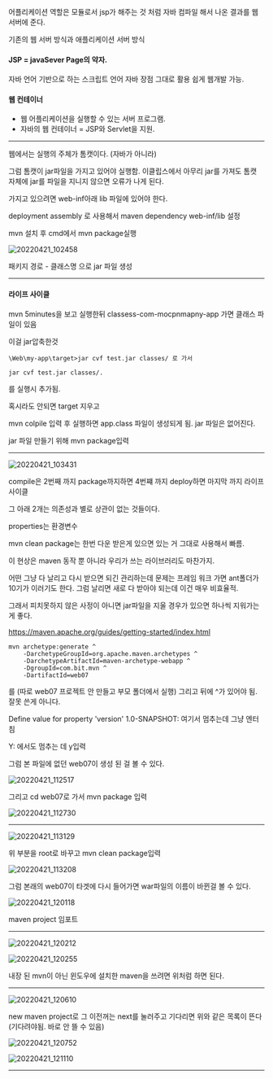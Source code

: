 

어플리케이션 역할은 모듈로서 jsp가 해주는 것 처럼 자바 컴파일 해서 나온 결과를 웹 서버에 준다.



기존의 웹 서버 방식과 애플리케이션 서버 방식

#### JSP = javaSever Page의 약자.
자바 언어 기반으로 하는 스크립트 언어
자바 장점 그대로 활용
쉽게 웹개발 가능.

#### 웹 컨테이너
- 웹 어플리케이션을 실행할 수 있는 서버 프로그램.
- 자바의 웹 컨테이너 = JSP와 Servlet을 지원.


-------


웹에서는 실행의 주체가 톰캣이다. (자바가 아니라)

그럼 톰캣이 jar파일을 가지고 있어야 실행함.
이클립스에서 아무리 jar를 가져도 톰캣 자체에 jar를 파일을 지니지 않으면 오류가 나게 된다.


가지고 있으려면 web-inf아래 lib 파일에 있어야 한다.

deployment assembly 로 사용해서
maven dependency web-inf/lib 설정


mvn 설치 후 cmd에서 mvn package실행

![20220421_102458](/assets/20220421_102458.png)

패키지 경로 - 클래스명 으로 jar 파일 생성

----


#### 라이프 사이클

mvn 5minutes을 보고 실행한뒤
classess-com-mocpnmapny-app 가면 클래스 파일이 있음

이걸 jar압축한것

```
\Web\my-app\target>jar cvf test.jar classes/ 로 가서

jar cvf test.jar classes/.
```
를 실행시 추가됨.


혹시라도 안되면 target 지우고

mvn colpile 입력 후 실행하면 app.class 파일이 생성되게 됨.
jar 파일은 없어진다.

jar 파일 만들기 위해 mvn package입력


----

![20220421_103431](/assets/20220421_103431.png)

compile은 2번째 까지
package까지하면 4번쨰 까지
deploy하면 마지막 까지 라이프사이클

그 아래 2개는 의존성과 별로 상관이 없는 것들이다.


properties는 환경변수


mvn clean package는 한번 다운 받은게 있으면 있는 거 그대로 사용해서 빠름.

이 현상은 maven 동작 뿐 아니라 우리가 쓰는 라이브러리도 마찬가지.


어떤 그냥 다 날리고 다시 받으면 되긴 관리하는데 문제는 프레임 워크 가면 ant폴더가 10기가 이러기도 한다. 그럼 날리면 새로 다 받아야 되는데 이건 매우 비효율적.

그래서 피치못하지 않은 사정이 아니면 jar파일을 지울 경우가 있으면 하나씩 지워가는게 좋다.


https://maven.apache.org/guides/getting-started/index.html


```
mvn archetype:generate ^
    -DarchetypeGroupId=org.apache.maven.archetypes ^
    -DarchetypeArtifactId=maven-archetype-webapp ^
    -DgroupId=com.bit.mvn ^
    -DartifactId=web07

```
를 (따로 web07 프로젝트  안 만들고 부모 폴더에서 실행)
그리고 뒤에 ^가 있어야 됨.
잘못 쓴게 아니다.

Define value for property 'version' 1.0-SNAPSHOT: 여기서 멈추는데 그냥 엔터 침

 Y: 에서도 멈추는 데 y입력


그럼 본 파일에 없던 web07이 생성 된 걸 볼 수 있다.


![20220421_112517](/assets/20220421_112517.png)

그리고 cd web07로 가서  mvn package 입력

![20220421_112730](/assets/20220421_112730.png)

 -------

 ![20220421_113129](/assets/20220421_113129.png)

위 부분을 root로 바꾸고 mvn clean package입력

![20220421_113208](/assets/20220421_113208.png)

그럼 본래의 web07이 타겟에 다시 들어가면 war파일의 이름이 바뀐걸 볼 수 있다.

![20220421_120118](/assets/20220421_120118.png)

maven project 임포트


----


![20220421_120212](/assets/20220421_120212.png)

![20220421_120255](/assets/20220421_120255.png)

내장 된 mvn이 아닌 윈도우에 설치한 maven을 쓰려면 위처럼 하면 된다.


----



![20220421_120610](/assets/20220421_120610.png)



new maven project로 그 이전꺼는 next를 눌러주고 기다리면 위와 같은 목록이 뜬다(기다려야됨. 바로 안 뜰 수 있음)


![20220421_120752](/assets/20220421_120752.png)

![20220421_121110](/assets/20220421_121110.png)

--------
